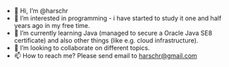 - 👋 Hi, I’m @harschr
- 👀 I’m interested in programming - i have started to study it one and half years ago in my free time. 
- 🌱 I’m currently learning Java (managed to secure a Oracle Java SE8 certificate) and also other things (like e.g. cloud infrastructure).
- 💞️ I’m looking to collaborate on different topics.
- 📫 How to reach me? Please send email to harschr@gmail.com

<!---
harschr/harschr is a ✨ special ✨ repository because its `README.md` (this file) appears on your GitHub profile.
You can click the Preview link to take a look at your changes.
--->
